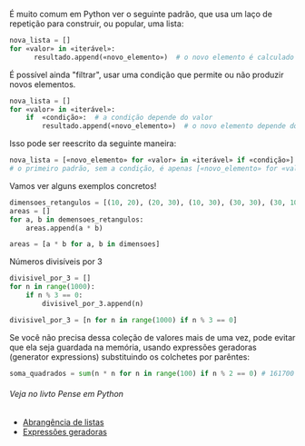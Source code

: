 É muito comum em Python ver  o seguinte padrão, que usa um laço de repetição para construir, ou popular, uma lista:

```python
nova_lista = []
for «valor» in «iterável»:
      resultado.append(«novo_elemento»)  # o novo elemento é calculado a partir do valor
```

É possível ainda "filtrar", usar uma condição que permite ou não produzir novos elementos.

```python
nova_lista = []
for «valor» in «iterável»:
    if  «condição»:  # a condição depende do valor
        resultado.append(«novo_elemento»)  # o novo elemento depende do valor
```

Isso pode ser reescrito da seguinte maneira:

```python
nova_lista = [«novo_elemento» for «valor» in «iterável» if «condição»]
# o primeiro padrão, sem a condição, é apenas [«novo_elemento» for «valor» in «iterável»]
```

Vamos ver alguns exemplos concretos!

```python
dimensoes_retangulos = [(10, 20), (20, 30), (10, 30), (30, 30), (30, 10)]
areas = []
for a, b in demensoes_retangulos:
    areas.append(a * b)

areas = [a * b for a, b in dimensoes]
```

Números divisíveis por 3

```python
divisivel_por_3 = []
for n in range(1000):
    if n % 3 == 0:
        divisivel_por_3.append(n)

divisivel_por_3 = [n for n in range(1000) if n % 3 == 0]
```

Se você não precisa dessa coleção de valores mais de uma vez, pode evitar que ela seja guardada na memória, usando expressões geradoras (generator expressions) substituindo os colchetes por parêntes:

```python
soma_quadrados = sum(n * n for n in range(100) if n % 2 == 0) # 161700

```

###### Veja no livto Pense em Python

- [Abrangência de listas](https://github.com/villares/PensePython2e/blob/master/docs/19-extra.md#192---abrang%C3%AAncia-de-listas)
- [Expressões geradoras](https://github.com/villares/PensePython2e/blob/master/docs/19-extra.md#193---express%C3%B5es-geradoras)




